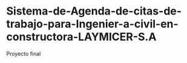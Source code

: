 # Sistema-de-Agenda-de-citas-de-trabajo-para-Ingenier-a-civil-en-constructora-LAYMICER-S.A
Proyecto final
